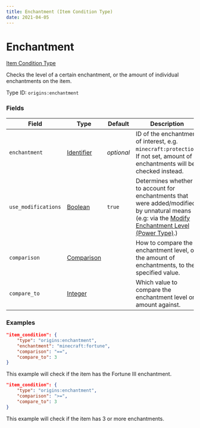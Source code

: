```yaml
---
title: Enchantment (Item Condition Type)
date: 2021-04-05
---
```


# Enchantment

[Item Condition Type](../item_condition_types.md)

Checks the level of a certain enchantment, or the amount of individual enchantments on the item.

Type ID: `origins:enchantment`


### Fields

Field  | Type | Default | Description
-------|------|---------|-------------
`enchantment` | [Identifier](../data_types/identifier.md) | _optional_ | ID of the enchantment of interest, e.g. `minecraft:protection`. If not set, amount of enchantments will be checked instead.
`use_modifications` | [Boolean](../data_types/boolean.md) | `true` | Determines whether to account for enchantments that were added/modified by unnatural means (e.g: via the [Modify Enchantment Level (Power Type)](../power_types/modify_enchantment_level.md).)
`comparison` | [Comparison](../data_types/comparison.md) | | How to compare the enchantment level, or the amount of enchantments, to the specified value.
`compare_to` | [Integer](../data_types/integer.md) | | Which value to compare the enchantment level or amount against.


### Examples

```json
"item_condition": {
    "type": "origins:enchantment",
    "enchantment": "minecraft:fortune",
    "comparison": "==",
    "compare_to": 3
}
```

This example will check if the item has the Fortune III enchantment.

```json
"item_condition": {
    "type": "origins:enchantment",
    "comparison": ">=",
    "compare_to": 3
}
```

This example will check if the item has 3 or more enchantments.
